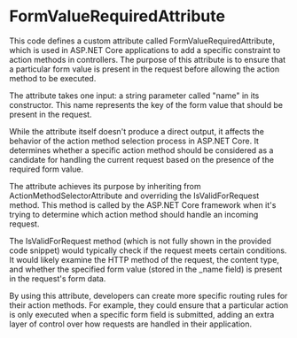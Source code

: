 # FormValueRequiredAttribute

This code defines a custom attribute called FormValueRequiredAttribute, which is used in ASP.NET Core applications to add a specific constraint to action methods in controllers. The purpose of this attribute is to ensure that a particular form value is present in the request before allowing the action method to be executed.

The attribute takes one input: a string parameter called "name" in its constructor. This name represents the key of the form value that should be present in the request.

While the attribute itself doesn't produce a direct output, it affects the behavior of the action method selection process in ASP.NET Core. It determines whether a specific action method should be considered as a candidate for handling the current request based on the presence of the required form value.

The attribute achieves its purpose by inheriting from ActionMethodSelectorAttribute and overriding the IsValidForRequest method. This method is called by the ASP.NET Core framework when it's trying to determine which action method should handle an incoming request.

The IsValidForRequest method (which is not fully shown in the provided code snippet) would typically check if the request meets certain conditions. It would likely examine the HTTP method of the request, the content type, and whether the specified form value (stored in the _name field) is present in the request's form data.

By using this attribute, developers can create more specific routing rules for their action methods. For example, they could ensure that a particular action is only executed when a specific form field is submitted, adding an extra layer of control over how requests are handled in their application.